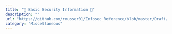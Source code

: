 ```yaml
---
title: "🔰 Basic Security Information 🔰"
description: ""
url: "https://github.com/rmusser01/Infosec_Reference/blob/master/Draft/Basic.md"
category: "Miscellaneous"
---
```

